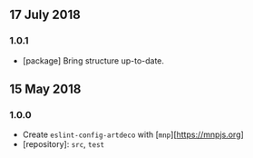 ## 17 July 2018

### 1.0.1

- [package] Bring structure up-to-date.

## 15 May 2018

### 1.0.0

- Create `eslint-config-artdeco` with [`mnp`][https://mnpjs.org]
- [repository]: `src`, `test`
